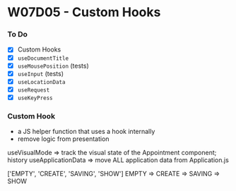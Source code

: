 # W07D05 - Custom Hooks

### To Do
- [x] Custom Hooks
- [x] `useDocumentTitle`
- [x] `useMousePosition` (tests)
- [x] `useInput` (tests)
- [x] `useLocationData`
- [x] `useRequest`
- [x] `useKeyPress`

### Custom Hook
* a JS helper function that uses a hook internally
* remove logic from presentation

useVisualMode => track the visual state of the Appointment component; history
useApplicationData => move ALL application data from Application.js

['EMPTY', 'CREATE', 'SAVING', 'SHOW']
EMPTY => CREATE => SAVING => SHOW















